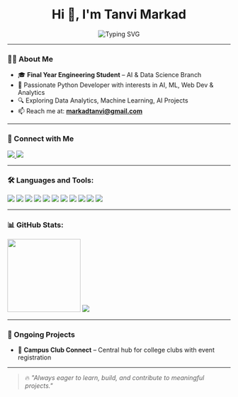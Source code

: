 <h1 align="center">Hi 👋, I'm Tanvi Markad</h1>

<p align="center">
  <img src="https://readme-typing-svg.herokuapp.com?font=Fira+Code&duration=3000&pause=1000&center=true&vCenter=true&width=435&lines=Top+Final+Year+Student+%7C+AI+%26+DS+Branch;Passionate+Python+Developer;AI+%7C+ML+%7C+Data+Analytics+%7C+Full+Stack+Learner" alt="Typing SVG" />
</p>

---

### 🙋‍♀️ About Me

- 🎓 **Final Year Engineering Student** – AI & Data Science Branch  
- 🐍 Passionate Python Developer with interests in AI, ML, Web Dev & Analytics  
- 🔍 Exploring Data Analytics, Machine Learning, AI Projects  
- 📫 Reach me at: **markadtanvi@gmail.com**

---

### 🔗 Connect with Me

<p align="left">
  <a href="www.linkedin.com/in/tanvi-markad-3365b0290" target="_blank">
    <img src="https://img.shields.io/badge/LinkedIn-blue?style=for-the-badge&logo=linkedin&logoColor=white"/>
  </a>
  <a href="https://yourportfolio.com" target="_blank">
    <img src="https://img.shields.io/badge/Portfolio-%23ff69b4.svg?&style=for-the-badge&logo=github&logoColor=white" />
  </a>
</p>

---

### 🛠️ Languages and Tools:

<p align="left">
  <img src="https://img.shields.io/badge/Python-3776AB?style=for-the-badge&logo=python&logoColor=white"/>
  <img src="https://img.shields.io/badge/SQL-003B57?style=for-the-badge&logo=sqlite&logoColor=white"/>
  <img src="https://img.shields.io/badge/Pandas-150458?style=for-the-badge&logo=pandas&logoColor=white"/>
  <img src="https://img.shields.io/badge/Numpy-013243?style=for-the-badge&logo=numpy&logoColor=white"/>
  <img src="https://img.shields.io/badge/PowerBI-F2C811?style=for-the-badge&logo=powerbi&logoColor=black"/>
  <img src="https://img.shields.io/badge/HTML5-E34F26?style=for-the-badge&logo=html5&logoColor=white"/>
  <img src="https://img.shields.io/badge/CSS3-1572B6?style=for-the-badge&logo=css3&logoColor=white"/>
  <img src="https://img.shields.io/badge/Excel-217346?style=for-the-badge&logo=microsoft-excel&logoColor=white"/>
  <img src="https://img.shields.io/badge/MySQL-005C84?style=for-the-badge&logo=mysql&logoColor=white"/>
  <img src="https://img.shields.io/badge/MongoDB-47A248?style=for-the-badge&logo=mongodb&logoColor=white"/>
  <img src="https://img.shields.io/badge/Node.js-339933?style=for-the-badge&logo=nodedotjs&logoColor=white"/>
</p>

---

### 📊 GitHub Stats:

<p align="left">
  <img src="https://github-readme-stats.vercel.app/api?username=tanvimarkad&show_icons=true&theme=tokyonight" height="165" />
  <img src="https://github-readme-stats.vercel.app/api/top-langs/?username=tanvimarkad&layout=compact&theme=tokyonight" />
</p>

---

### 🚧 Ongoing Projects
- 🎯 **Campus Club Connect** – Central hub for college clubs with event registration

---

> 🔥 *"Always eager to learn, build, and contribute to meaningful projects."*
